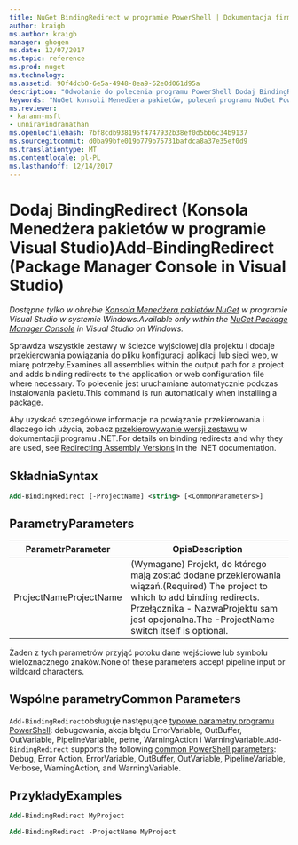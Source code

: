 ```yaml
---
title: NuGet BindingRedirect w programie PowerShell | Dokumentacja firmy Microsoft
author: kraigb
ms.author: kraigb
manager: ghogen
ms.date: 12/07/2017
ms.topic: reference
ms.prod: nuget
ms.technology: 
ms.assetid: 90f4dcb0-6e5a-4948-8ea9-62e0d061d95a
description: "Odwołanie do polecenia programu PowerShell Dodaj BindingRedirect w konsoli Menedżera pakietów NuGet w programie Visual Studio."
keywords: "NuGet konsoli Menedżera pakietów, poleceń programu NuGet Powershell NuGet w programie PowerShell, Dodaj BindingRedirect"
ms.reviewer:
- karann-msft
- unniravindranathan
ms.openlocfilehash: 7bf8cdb938195f4747932b38ef0d5bb6c34b9137
ms.sourcegitcommit: d0ba99bfe019b779b75731bafdca8a37e35ef0d9
ms.translationtype: MT
ms.contentlocale: pl-PL
ms.lasthandoff: 12/14/2017
---
```

# <a name="add-bindingredirect-package-manager-console-in-visual-studio"></a><span data-ttu-id="b4a13-104">Dodaj BindingRedirect (Konsola Menedżera pakietów w programie Visual Studio)</span><span class="sxs-lookup"><span data-stu-id="b4a13-104">Add-BindingRedirect (Package Manager Console in Visual Studio)</span></span>

<span data-ttu-id="b4a13-105">*Dostępne tylko w obrębie [Konsola Menedżera pakietów NuGet](Package-Manager-Console.md) w programie Visual Studio w systemie Windows.*</span><span class="sxs-lookup"><span data-stu-id="b4a13-105">*Available only within the [NuGet Package Manager Console](Package-Manager-Console.md) in Visual Studio on Windows.*</span></span>

<span data-ttu-id="b4a13-106">Sprawdza wszystkie zestawy w ścieżce wyjściowej dla projektu i dodaje przekierowania powiązania do pliku konfiguracji aplikacji lub sieci web, w miarę potrzeby.</span><span class="sxs-lookup"><span data-stu-id="b4a13-106">Examines all assemblies within the output path for a project and adds binding redirects to the application or web configuration file where necessary.</span></span> <span data-ttu-id="b4a13-107">To polecenie jest uruchamiane automatycznie podczas instalowania pakietu.</span><span class="sxs-lookup"><span data-stu-id="b4a13-107">This command is run automatically when installing a package.</span></span>

<span data-ttu-id="b4a13-108">Aby uzyskać szczegółowe informacje na powiązanie przekierowania i dlaczego ich użycia, zobacz [przekierowywanie wersji zestawu](https://docs.microsoft.com/dotnet/framework/configure-apps/redirect-assembly-versions) w dokumentacji programu .NET.</span><span class="sxs-lookup"><span data-stu-id="b4a13-108">For details on binding redirects and why they are used, see [Redirecting Assembly Versions](https://docs.microsoft.com/dotnet/framework/configure-apps/redirect-assembly-versions) in the .NET documentation.</span></span>

## <a name="syntax"></a><span data-ttu-id="b4a13-109">Składnia</span><span class="sxs-lookup"><span data-stu-id="b4a13-109">Syntax</span></span>

```ps
Add-BindingRedirect [-ProjectName] <string> [<CommonParameters>]
```

## <a name="parameters"></a><span data-ttu-id="b4a13-110">Parametry</span><span class="sxs-lookup"><span data-stu-id="b4a13-110">Parameters</span></span>

| <span data-ttu-id="b4a13-111">Parametr</span><span class="sxs-lookup"><span data-stu-id="b4a13-111">Parameter</span></span> | <span data-ttu-id="b4a13-112">Opis</span><span class="sxs-lookup"><span data-stu-id="b4a13-112">Description</span></span> |
| --- | --- |
| <span data-ttu-id="b4a13-113">ProjectName</span><span class="sxs-lookup"><span data-stu-id="b4a13-113">ProjectName</span></span> | <span data-ttu-id="b4a13-114">(Wymagane) Projekt, do którego mają zostać dodane przekierowania wiązań.</span><span class="sxs-lookup"><span data-stu-id="b4a13-114">(Required) The project to which to add binding redirects.</span></span> <span data-ttu-id="b4a13-115">Przełącznika - NazwaProjektu sam jest opcjonalna.</span><span class="sxs-lookup"><span data-stu-id="b4a13-115">The -ProjectName switch itself is optional.</span></span> |

<span data-ttu-id="b4a13-116">Żaden z tych parametrów przyjąć potoku dane wejściowe lub symbolu wieloznacznego znaków.</span><span class="sxs-lookup"><span data-stu-id="b4a13-116">None of these parameters accept pipeline input or wildcard characters.</span></span>

## <a name="common-parameters"></a><span data-ttu-id="b4a13-117">Wspólne parametry</span><span class="sxs-lookup"><span data-stu-id="b4a13-117">Common Parameters</span></span>

<span data-ttu-id="b4a13-118">`Add-BindingRedirect`obsługuje następujące [typowe parametry programu PowerShell](http://go.microsoft.com/fwlink/?LinkID=113216): debugowania, akcja błędu ErrorVariable, OutBuffer, OutVariable, PipelineVariable, pełne, WarningAction i WarningVariable.</span><span class="sxs-lookup"><span data-stu-id="b4a13-118">`Add-BindingRedirect` supports the following [common PowerShell parameters](http://go.microsoft.com/fwlink/?LinkID=113216): Debug, Error Action, ErrorVariable, OutBuffer, OutVariable, PipelineVariable, Verbose, WarningAction, and WarningVariable.</span></span>

## <a name="examples"></a><span data-ttu-id="b4a13-119">Przykłady</span><span class="sxs-lookup"><span data-stu-id="b4a13-119">Examples</span></span>

```ps
Add-BindingRedirect MyProject

Add-BindingRedirect -ProjectName MyProject
```